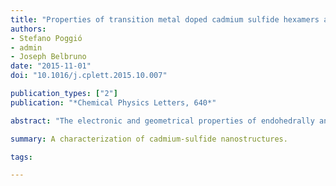 ```yaml
---
title: "Properties of transition metal doped cadmium sulfide hexamers and dodecamers"
authors:
- Stefano Poggió
- admin
- Joseph Belbruno
date: "2015-11-01"
doi: "10.1016/j.cplett.2015.10.007"

publication_types: ["2"]
publication: "*Chemical Physics Letters, 640*"

abstract: "The electronic and geometrical properties of endohedrally and substitutionally doped Cd6S6 and Cd12S12 clusters were analyzed by means of Density Functional Theory. The results are compared to those of ZnS clusters of the same size. There is a clear correlation between CdS and ZnS when doped with the same element due to the chemical interaction between the dopant and its host. This is particularly evident from endohedrally doped Cd6S6. The change in properties across the 3d series in doped CdS clusters is not as great as in ZnS clusters."

summary: A characterization of cadmium-sulfide nanostructures.

tags:

---
```

